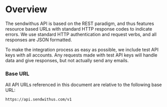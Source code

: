 # Overview

The sendwithus API is based on the REST paradigm, and thus features resource based URLs with standard HTTP response codes to indicate errors.  We use standard HTTP authentication and request verbs, and all responses are JSON formatted.

To make the integration process as easy as possible, we include test API keys with all accounts.  Any requests made with test API keys will handle data and give responses, but not actually send any emails.

### Base URL

All API URLs referenced in this document are relative to the following base URL:

```
https://api.sendwithus.com/v1
```
